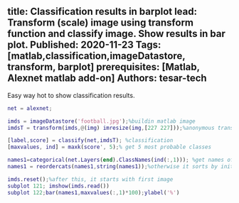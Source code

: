 title: Classification results in barplot
lead: Transform (scale) image using transform function and classify image. Show results in bar plot.
Published: 2020-11-23
Tags: [matlab,classification,imageDatastore, transform, barplot]
prerequisites: [Matlab, Alexnet matlab add-on]
Authors: tesar-tech
---
Easy way hot to show classification results.
  
``` matlab
net = alexnet;

imds = imageDatastore('football.jpg');%buildin matlab image
imdsT = transform(imds,@(img) imresize(img,[227 227]));%anonymous transform function

[label,score] = classify(net,imdsT); %classification
[maxvalues, ind] = maxk(score', 5);% get 5 most probable classes

names1=categorical(net.Layers(end).ClassNames(ind(:,1))); %get names of classes
names1 = reordercats(names1,string(names1));%otherwise it sorts by initial index

imds.reset();%after this, it starts with first image
subplot 121; imshow(imds.read())
subplot 122;bar(names1,maxvalues(:,1)*100);ylabel('%')
```